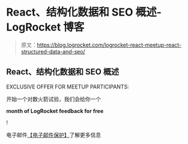 # React、结构化数据和 SEO 概述- LogRocket 博客

> 原文：<https://blog.logrocket.com/logrocket-react-meetup-react-structured-data-and-seo/>

## React、结构化数据和 SEO 概述

EXCLUSIVE OFFER FOR MEETUP PARTICIPANTS:

开始一个对数火箭试验，我们会给你一个

**month of LogRocket feedback for free**

!

电子邮件[【电子邮件保护】](/cdn-cgi/l/email-protection)了解更多信息